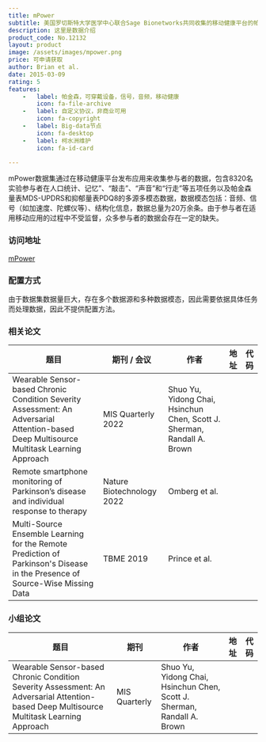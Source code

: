 ```yaml
---
title: mPower
subtitle: 美国罗切斯特大学医学中心联合Sage Bionetworks共同收集的移动健康平台的帕金森实多源多模态异质性数据
description: 这里是数据介绍
product_code: No.12132
layout: product
image: /assets/images/mpower.png
price: 可申请获取
author: Brian et al.
date: 2015-03-09
rating: 5
features:
    -   label: 帕金森，可穿戴设备，信号，音频，移动健康
        icon: fa-file-archive
    -   label: 自定义协议，非商业可用
        icon: fa-copyright
    -   label: Big-data节点
        icon: fa-desktop
    -   label: 柯水洲维护
        icon: fa-id-card

---
```

mPower数据集通过在移动健康平台发布应用来收集参与者的数据，包含8320名实验参与者在人口统计、记忆”、“敲击”、“声音”和“行走”等五项任务以及帕金森量表MDS-UPDRS和抑郁量表PDQ8的多源多模态数据，数据模态包括：音频、信号（如加速度、陀螺仪等）、结构化信息，数据总量为20万余条。由于参与者在适用移动应用的过程中不受监督，众多参与者的数据会存在一定的缺失。

### 访问地址

[mPower](https://www.synapse.org/#!Synapse:syn4993293/wiki/247860)

### 配置方式

由于数据集数据量巨大，存在多个数据源和多种数据模态，因此需要依据具体任务而处理数据，因此不提供配置方法。

### 相关论文

| 题目   | 期刊 / 会议     | 作者  | 地址 | 代码                                                     |
|------|--------|-----|----|--------------------------------------------------------|
|Wearable Sensor-based Chronic Condition Severity Assessment: An Adversarial Attention-based Deep Multisource Multitask Learning Approach | MIS Quarterly 2022 | Shuo Yu, Yidong Chai, Hsinchun Chen, Scott J. Sherman, Randall A. Brown |  [<i class="fa-solid fa-file"/>](https://aisel.aisnet.org/misq/vol46/iss3/7/)  |  |
| Remote smartphone monitoring of Parkinson’s disease and individual response to therapy | Nature Biotechnology 2022 | Omberg et al. |  [<i class="fa-solid fa-file"/>](https://www.nature.com/articles/s41587-021-00974-9)  |  |
| Multi-Source Ensemble Learning for the Remote Prediction of Parkinson's Disease in the Presence of Source-Wise Missing Data | TBME 2019 | Prince et al. |  [<i class="fa-solid fa-file"/>](https://ieeexplore.ieee.org/document/8521705)  |  |

### 小组论文

| 题目   | 期刊     | 作者  | 地址 | 代码                                                     |
|------|--------|-----|----|--------------------------------------------------------|
| Wearable Sensor-based Chronic Condition Severity Assessment: An Adversarial Attention-based Deep Multisource Multitask Learning Approach | MIS Quarterly | Shuo Yu, Yidong Chai, Hsinchun Chen, Scott J. Sherman, Randall A. Brown |  [<i class="fa-solid fa-file"/>](https://aisel.aisnet.org/misq/vol46/iss3/7/)  |  |

